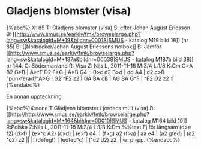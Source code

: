 # Gladjens blomster (visa)

{%abc%}
X: 85
T: Glädjens blomster (visa)
S: efter Johan August Ericsson
B: [[http://www.smus.se/earkiv/fmk/browselarge.php?lang=sw&katalogid=M+19&bildnr=00018|SMUS - katalog M19 bild 18]] (nr 85)
B: [[Notböcker/Johan August Ericssons notbok]]
B: Jämför [[http://www.smus.se/earkiv/fmk/browselarge.php?lang=sw&katalogid=M+187a&bildnr=00038|SMUS - katalog M187a bild 38]] nr 144.
O: Södermanland
R: Visa
Z: Nils L, 2011-11-18
M:3/4
L:1/8
K:Gm
G>A B2 G>B | A>^F D2 F>G | A>B G4 ::
B>c d2 B>d | dd A4 | d2 c>B "punkterad?"A>G | G2 ^F2 z2 | 
GA BA cB | AG BA G^F | ^F2 G2 z2 :|{%endabc%}

En annan uppteckning:

{%abc%}X:none
T:Glädjens blomster i jordens mull (visa)
B:[[http://http://www.smus.se/earkiv/fmk/browselarge.php?lang=sw&katalogid=M+164&bildnr=00010|SMUS - katalog M164 bild 10]] 
R:Polska
Z:Nils L, 2011-11-18
M:3/4
L:1/8
K:Dm
%%text Ej för långsam
(d>e f2) (d>f) | (e>^c A2) (c>d) | (e>f) d4 :| (f>g) a2 (f>a) | aa e4 | (a2 gfed) | (d2 ^c2) z2 ||
|: (defegf) | (edfed^c) | (^c2 d2) z2 :|
w: p.-pp.
{%endabc%}
